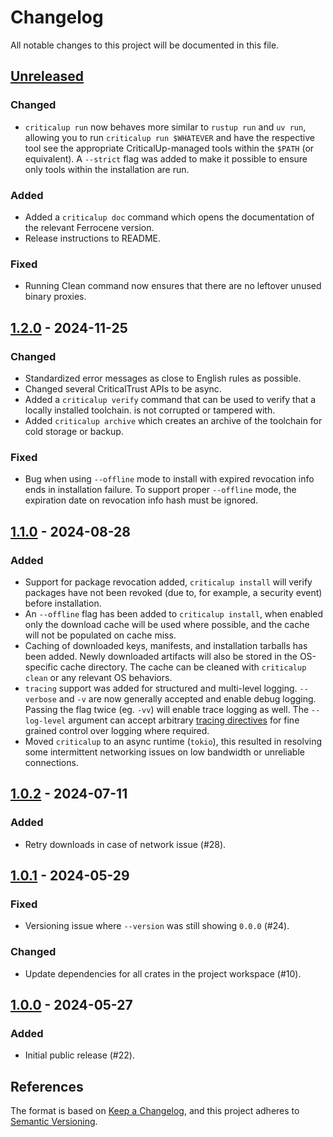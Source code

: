 <!-- SPDX-FileCopyrightText: The Ferrocene Developers -->
<!-- SPDX-License-Identifier: MIT OR Apache-2.0 -->

# Changelog

All notable changes to this project will be documented in this file.

## [Unreleased]

### Changed

- `criticalup run` now behaves more similar to `rustup run` and `uv run`, allowing you to run
  `criticalup run $WHATEVER` and have the respective tool see the appropriate CriticalUp-managed tools
  within the `$PATH` (or equivalent). A `--strict` flag was added to make it possible to ensure only
  tools within the installation are run.

### Added

- Added a `criticalup doc` command which opens the documentation of the relevant Ferrocene version.
- Release instructions to README.

### Fixed

- Running Clean command now ensures that there are no leftover unused binary proxies.

## [1.2.0] - 2024-11-25

### Changed

- Standardized error messages as close to English rules as possible.
- Changed several CriticalTrust APIs to be async.
- Added a `criticalup verify` command that can be used to verify that a locally installed toolchain.
  is not corrupted or tampered with.
- Added `criticalup archive` which creates an archive of the toolchain for cold storage or backup.

### Fixed

- Bug when using `--offline` mode to install with expired revocation info ends in installation failure. To
  support proper `--offline` mode, the expiration date on revocation info hash must be ignored.

## [1.1.0] - 2024-08-28

### Added

- Support for package revocation added, `criticalup install` will verify packages have not been
  revoked (due to, for example, a security event) before installation.
- An `--offline` flag has been added to `criticalup install`, when enabled only the download cache
  will be used where possible, and the cache will not be populated on cache miss.
- Caching of downloaded keys, manifests, and installation tarballs has been added. Newly downloaded
  artifacts will also be stored in the OS-specific cache directory. The cache can be cleaned with
  `criticalup clean` or any relevant OS behaviors.
- `tracing` support was added for structured and multi-level logging. `--verbose` and `-v` are now
  generally accepted and enable debug logging. Passing the flag twice (eg. `-vv`) will enable
  trace logging as well. The `--log-level` argument can accept arbitrary
  [tracing directives](https://docs.rs/tracing-subscriber/latest/tracing_subscriber/filter/struct.EnvFilter.html#directives)
  for fine grained control over logging where required.
- Moved `criticalup` to an async runtime (`tokio`), this resulted in resolving some intermittent
  networking issues on low bandwidth or unreliable connections.

## [1.0.2] - 2024-07-11

### Added

- Retry downloads in case of network issue (#28).

## [1.0.1] - 2024-05-29

### Fixed

- Versioning issue where `--version` was still showing `0.0.0` (#24).

### Changed

- Update dependencies for all crates in the project workspace (#10).

## [1.0.0] - 2024-05-27

### Added

- Initial public release (#22).

## References

The format is based on [Keep a Changelog](https://keepachangelog.com/en/1.1.0/),
and this project adheres to [Semantic Versioning](https://semver.org/spec/v2.0.0.html).

[Unreleased]: https://github.com/ferrocene/criticalup/compare/v1.2.0...HEAD

[1.2.0]: https://github.com/ferrocene/criticalup/compare/v1.1.0...v1.2.0

[1.1.0]: https://github.com/ferrocene/criticalup/compare/v1.1.0...v1.0.2

[1.0.2]: https://github.com/ferrocene/criticalup/compare/v1.0.1...v1.0.2

[1.0.1]: https://github.com/ferrocene/criticalup/compare/v1.0.0...v1.0.1

[1.0.0]: https://github.com/ferrocene/criticalup/compare/v1.0.0...v1.0.0-prerelease.1
